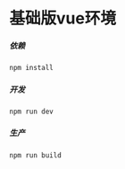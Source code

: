 # 基础版vue环境

##### 依赖

```bash
npm install
```

##### 开发

``` bash
npm run dev
```

##### 生产
``` bash
npm run build
```
